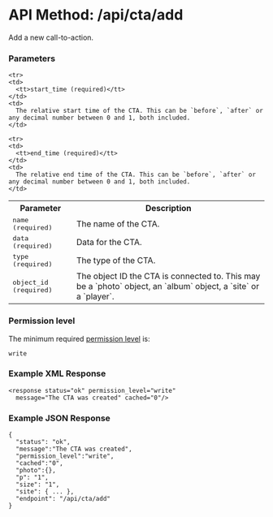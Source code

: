# API Method: /api/cta/add

Add a new call-to-action.

### Parameters

<table class="pretty">
  <tr><th>Parameter</th><th>Description</th></tr>
  <tr>
    <td>
      <tt>name (required)</tt>
    </td>
    <td>
      The name of the CTA.
    </td>
  </tr>

  <tr>
    <td>
      <tt>data (required)</tt>
    </td>
    <td>
      Data for the CTA.
    </td>
  </tr>

    <tr>
    <td>
      <tt>start_time (required)</tt>
    </td>
    <td>
      The relative start time of the CTA. This can be `before`, `after` or any decimal number between 0 and 1, both included.
    </td>
  </tr>

    <tr>
    <td>
      <tt>end_time (required)</tt>
    </td>
    <td>
      The relative end time of the CTA. This can be `before`, `after` or any decimal number between 0 and 1, both included.
    </td>
  </tr>

  <tr>
    <td>
      <tt>type (required)</tt>
    </td>
    <td>
      The type of the CTA.
    </td>
  </tr>

  <tr>
    <td>
      <tt>object_id (required)</tt>
    </td>
    <td>
      The object ID the CTA is connected to. This may be a `photo` object, an `album` object, a `site` or a `player`.
    </td>
  </tr>
</table>    

### Permission level 

The minimum required [permission level](index#permission-level) is:

    write


### Example XML Response

    <response status="ok" permission_level="write" 
      message="The CTA was created" cached="0"/>

    
### Example JSON Response

    {
      "status": "ok", 
      "message":"The CTA was created",
      "permission_level":"write",
      "cached":"0",
      "photo":{},
      "p": "1",
      "size": "1",
      "site": { ... },
      "endpoint": "/api/cta/add"
    }

